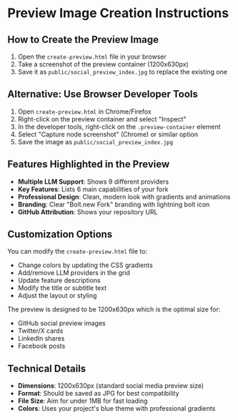 # Preview Image Creation Instructions

## How to Create the Preview Image

1. Open the `create-preview.html` file in your browser
2. Take a screenshot of the preview container (1200x630px)
3. Save it as `public/social_preview_index.jpg` to replace the existing one

## Alternative: Use Browser Developer Tools

1. Open `create-preview.html` in Chrome/Firefox
2. Right-click on the preview container and select "Inspect"
3. In the developer tools, right-click on the `.preview-container` element
4. Select "Capture node screenshot" (Chrome) or similar option
5. Save the image as `public/social_preview_index.jpg`

## Features Highlighted in the Preview

- **Multiple LLM Support**: Shows 9 different providers
- **Key Features**: Lists 6 main capabilities of your fork
- **Professional Design**: Clean, modern look with gradients and animations
- **Branding**: Clear "Bolt.new Fork" branding with lightning bolt icon
- **GitHub Attribution**: Shows your repository URL

## Customization Options

You can modify the `create-preview.html` file to:
- Change colors by updating the CSS gradients
- Add/remove LLM providers in the grid
- Update feature descriptions
- Modify the title or subtitle text
- Adjust the layout or styling

The preview is designed to be 1200x630px which is the optimal size for:
- GitHub social preview images
- Twitter/X cards
- LinkedIn shares
- Facebook posts

## Technical Details

- **Dimensions**: 1200x630px (standard social media preview size)
- **Format**: Should be saved as JPG for best compatibility
- **File Size**: Aim for under 1MB for fast loading
- **Colors**: Uses your project's blue theme with professional gradients
